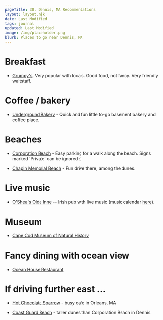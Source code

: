 ```yaml
---
pageTitle: 30. Dennis, MA Recommendations 
layout: layout.njk
date: Last Modified 
tags: journal
updated: Last Modified
image: /img/placeholder.png
blurb: Places to go near Dennis, MA  
---
```



# Breakfast 

- [Grumpy's](https://www.grumpyscapecod.com/). Very popular with locals. Good food, not fancy.  Very friendly waitstaff.  

# Coffee / bakery

- [Underground Bakery](https://theundergroundbakery.com/) - Quick and fun little to-go basement bakery and coffee place.  

# Beaches
 
- [Corporation Beach](https://maps.app.goo.gl/7PzSJwS4wEiPGTuBA) - Easy parking for a walk along the beach.  Signs marked 'Private' can be ignored :) 

- [Chapin Memorial Beach](https://maps.app.goo.gl/hbyNQEVBWw1DFeYu9) - Fun drive there, among the dunes.

# Live music

- [O'Shea's Olde Inne](https://osheasoldeinne.com/home) -- Irish pub with live music (music calendar [here](https://www.localendar.com/public/oldeinne#google_vignette)).

# Museum

- [Cape Cod Museum of Natural History](https://ccmnh.org/)

# Fancy dining with ocean view

- [Ocean House Restaurant](https://www.oceanhouserestaurant.com/)   

# If driving further east ...

- [Hot Chocolate Sparrow](https://hotchocolatesparrow.com/) - busy cafe in Orleans, MA

- [Coast Guard Beach](https://maps.app.goo.gl/9dy165jfYEeqTPRc6) - taller dunes than Corporation Beach in Dennis










 




